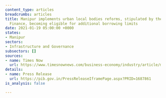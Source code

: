 ```yaml
---
content_type: articles
breadcrumbs: articles
title: Manipur implements urban local bodies reforms, stipulated by the Ministry of
  Finance, becoming eligible for additional borrowing limits
date: 2021-01-19 05:00:00 +0000
states:
- Manipur
sectors:
- Infrastructure and Governance
subsectors: []
sources:
- name: Times Now
  url: https://www.timesnownews.com/business-economy/industry/article/manipur-becomes-4th-state-to-complete-ulb-reforms-additional-borrowing-permission-of-rs-75-crore-issued/706134
details:
- name: Press Release
  url: https://pib.gov.in/PressReleaseIframePage.aspx?PRID=1687861
is_analysis: false

---
```

